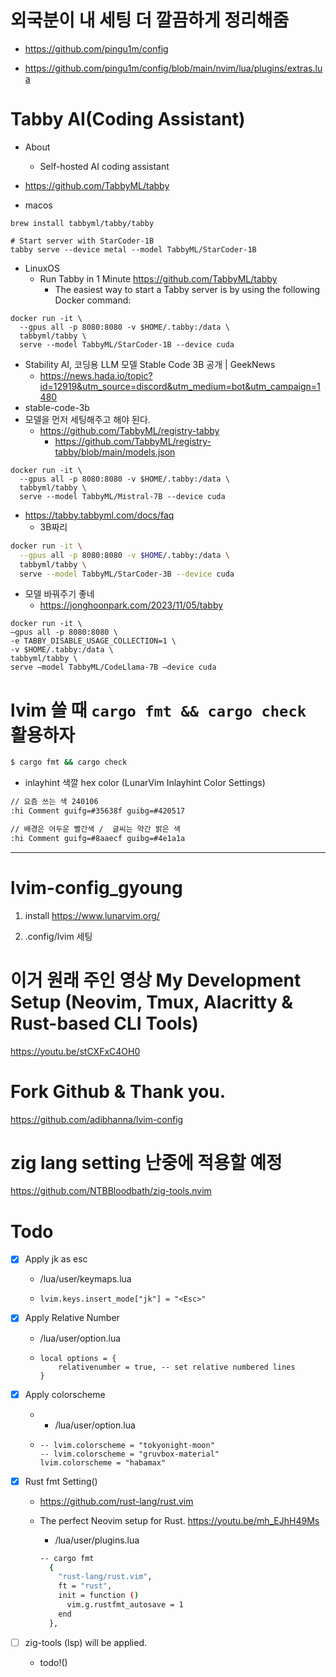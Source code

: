 # 외국분이 내 세팅 더 깔끔하게 정리해줌

- https://github.com/pingu1m/config

- https://github.com/pingu1m/config/blob/main/nvim/lua/plugins/extras.lua


# Tabby AI(Coding Assistant)
- About
  - Self-hosted AI coding assistant


- https://github.com/TabbyML/tabby
- macos
```
brew install tabbyml/tabby/tabby

# Start server with StarCoder-1B
tabby serve --device metal --model TabbyML/StarCoder-1B
```

- LinuxOS
  - Run Tabby in 1 Minute https://github.com/TabbyML/tabby
    - The easiest way to start a Tabby server is by using the following Docker command:
```
docker run -it \
  --gpus all -p 8080:8080 -v $HOME/.tabby:/data \
  tabbyml/tabby \
  serve --model TabbyML/StarCoder-1B --device cuda
```

- Stability AI, 코딩용 LLM 모델 Stable Code 3B 공개 | GeekNews
  - https://news.hada.io/topic?id=12919&utm_source=discord&utm_medium=bot&utm_campaign=1480
- stable-code-3b
- 모델을 먼저 세팅해주고 해야 된다.
  - https://github.com/TabbyML/registry-tabby
    - https://github.com/TabbyML/registry-tabby/blob/main/models.json

```
docker run -it \          
  --gpus all -p 8080:8080 -v $HOME/.tabby:/data \
  tabbyml/tabby \
  serve --model TabbyML/Mistral-7B --device cuda

```

- https://tabby.tabbyml.com/docs/faq
  - 3B짜리

```bash
docker run -it \
  --gpus all -p 8080:8080 -v $HOME/.tabby:/data \
  tabbyml/tabby \
  serve --model TabbyML/StarCoder-3B --device cuda
```

- 모델 바꿔주기 좋네
  - https://jonghoonpark.com/2023/11/05/tabby
```
docker run -it \
–gpus all -p 8080:8080 \
-e TABBY_DISABLE_USAGE_COLLECTION=1 \
-v $HOME/.tabby:/data \
tabbyml/tabby \
serve –model TabbyML/CodeLlama-7B –device cuda
```

# lvim 쓸 때 ```cargo fmt && cargo check``` 활용하자

```bash
$ cargo fmt && cargo check
```

- inlayhint 색깔 hex color (LunarVim Inlayhint Color Settings)

```bash
// 요즘 쓰는 색 240106
:hi Comment guifg=#35638f guibg=#420517

// 배경은 어두운 빨간색 /  글씨는 약간 밝은 색
:hi Comment guifg=#8aaecf guibg=#4e1a1a
```



<hr>

# lvim-config_gyoung

1. install
https://www.lunarvim.org/

2. .config/lvim 세팅

# 이거 원래 주인 영상 My Development Setup (Neovim, Tmux, Alacritty & Rust-based CLI Tools)

https://youtu.be/stCXFxC4OH0


# Fork Github & Thank you.

https://github.com/adibhanna/lvim-config

# zig lang setting 난중에 적용할 예정

https://github.com/NTBBloodbath/zig-tools.nvim


# Todo
- [x] Apply jk as esc
  - /lua/user/keymaps.lua
  - ```
    lvim.keys.insert_mode["jk"] = "<Esc>"
    ```
- [x] Apply Relative Number
  - /lua/user/option.lua
  - ```
    local options = {
        relativenumber = true, -- set relative numbered lines
    }
    ``` 
- [x] Apply colorscheme
  - - /lua/user/option.lua
  - ```
    -- lvim.colorscheme = "tokyonight-moon"
    -- lvim.colorscheme = "gruvbox-material"
    lvim.colorscheme = "habamax"
    ``` 

- [x] Rust fmt Setting()

  - https://github.com/rust-lang/rust.vim
  - The perfect Neovim setup for Rust. https://youtu.be/mh_EJhH49Ms

    - /lua/user/plugins.lua
    ```bash
    -- cargo fmt
      {
        "rust-lang/rust.vim",
        ft = "rust",
        init = function ()
          vim.g.rustfmt_autosave = 1
        end
      },

    ```

- [ ] zig-tools (lsp) will be applied.

  - todo!()

